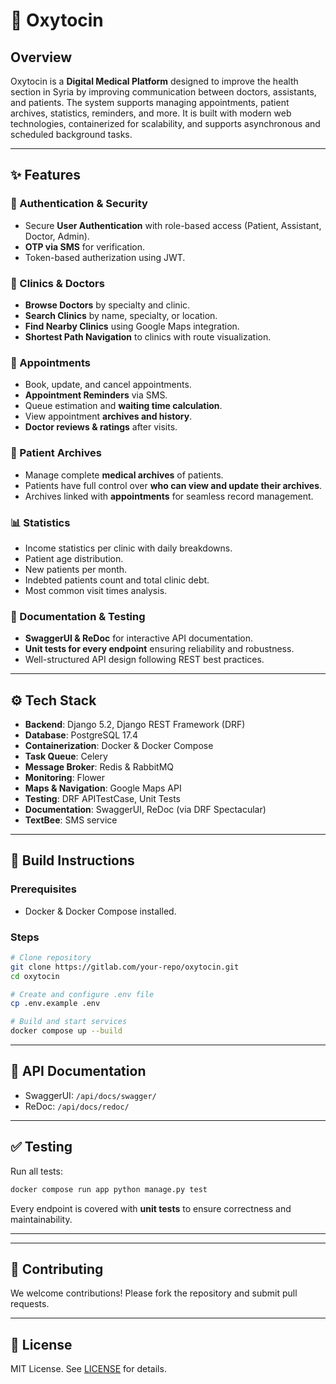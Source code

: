 # 🧬 Oxytocin 

## Overview

Oxytocin is a **Digital Medical Platform** designed to improve the health section in Syria by improving communication between doctors, assistants, and patients. The system supports managing appointments, patient archives, statistics, reminders, and more. It is built with modern web technologies, containerized for scalability, and supports asynchronous and scheduled background tasks.

---

## ✨ Features

### 🔐 Authentication & Security

* Secure **User Authentication** with role-based access (Patient, Assistant, Doctor, Admin).
* **OTP via SMS** for verification.
* Token-based autherization using JWT.

### 🏥 Clinics & Doctors

* **Browse Doctors** by specialty and clinic.
* **Search Clinics** by name, specialty, or location.
* **Find Nearby Clinics** using Google Maps integration.
* **Shortest Path Navigation** to clinics with route visualization.

### 📅 Appointments

* Book, update, and cancel appointments.
* **Appointment Reminders** via SMS.
* Queue estimation and **waiting time calculation**.
* View appointment **archives and history**.
* **Doctor reviews & ratings** after visits.

### 📂 Patient Archives

* Manage complete **medical archives** of patients.
* Patients have full control over **who can view and update their archives**.
* Archives linked with **appointments** for seamless record management.

### 📊 Statistics

* Income statistics per clinic with daily breakdowns.
* Patient age distribution.
* New patients per month.
* Indebted patients count and total clinic debt.
* Most common visit times analysis.

### 📜 Documentation & Testing

* **SwaggerUI & ReDoc** for interactive API documentation.
* **Unit tests for every endpoint** ensuring reliability and robustness.
* Well-structured API design following REST best practices.

---

## ⚙️ Tech Stack

* **Backend**: Django 5.2, Django REST Framework (DRF)
* **Database**: PostgreSQL 17.4
* **Containerization**: Docker & Docker Compose
* **Task Queue**: Celery
* **Message Broker**: Redis & RabbitMQ
* **Monitoring**: Flower
* **Maps & Navigation**: Google Maps API
* **Testing**: DRF APITestCase, Unit Tests
* **Documentation**: SwaggerUI, ReDoc (via DRF Spectacular)
* **TextBee**: SMS service

---

## 🚀 Build Instructions

### Prerequisites

* Docker & Docker Compose installed.

### Steps

```bash
# Clone repository
git clone https://gitlab.com/your-repo/oxytocin.git
cd oxytocin

# Create and configure .env file
cp .env.example .env

# Build and start services
docker compose up --build
```

---

## 📖 API Documentation

* SwaggerUI: `/api/docs/swagger/`
* ReDoc: `/api/docs/redoc/`

---

## ✅ Testing

Run all tests:

```bash
docker compose run app python manage.py test
```

Every endpoint is covered with **unit tests** to ensure correctness and maintainability.

---


---

## 🤝 Contributing

We welcome contributions! Please fork the repository and submit pull requests.

---

## 📜 License

MIT License. See [LICENSE](LICENSE) for details.
